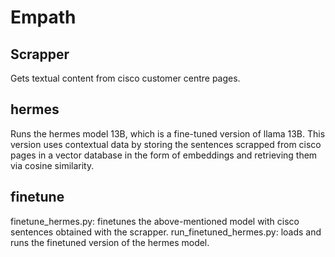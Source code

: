 # Empath

## Scrapper

Gets <body>  textual content from cisco customer centre pages.

## hermes

Runs the hermes model 13B, which is a fine-tuned version of llama 13B. 
This version uses contextual data by storing the sentences scrapped from cisco pages in a vector database in the form of embeddings and retrieving them via cosine similarity.

## finetune

finetune_hermes.py: finetunes the above-mentioned model with cisco sentences obtained with the scrapper.
run_finetuned_hermes.py: loads and runs the finetuned version of the hermes model.
